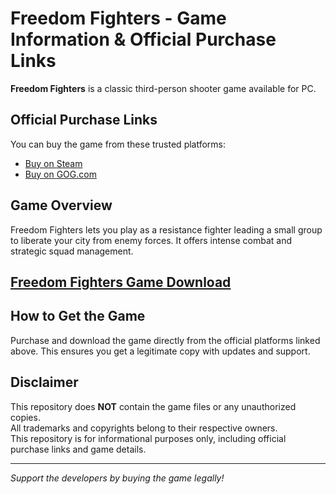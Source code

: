 # Freedom Fighters - Game Information & Official Purchase Links

**Freedom Fighters** is a classic third-person shooter game available for PC.

## Official Purchase Links

You can buy the game from these trusted platforms:

- [Buy on Steam](https://store.steampowered.com/app/1347780/Freedom_Fighters/)
- [Buy on GOG.com](https://www.gog.com/game/freedom_fighters)

## Game Overview

Freedom Fighters lets you play as a resistance fighter leading a small group to liberate your city from enemy forces. It offers intense combat and strategic squad management.

## [Freedom Fighters Game Download](https://gamespent.com/freedom-fighters-game-download-for-pc/)

## How to Get the Game

Purchase and download the game directly from the official platforms linked above. This ensures you get a legitimate copy with updates and support.

## Disclaimer

This repository does **NOT** contain the game files or any unauthorized copies.  
All trademarks and copyrights belong to their respective owners.  
This repository is for informational purposes only, including official purchase links and game details.

---

*Support the developers by buying the game legally!*
